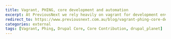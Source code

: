 ```yaml
---
title: Vagrant, PHING, core development and automation
excerpt: At PreviousNext we rely heavily on vagrant for development environments and phing for performing automated tasks to speed up site building and project development. These tools are hugely beneficial in the long run. In this blog we'll have a look at how we as drupal core developers can automate the tedious tasks like site install/ re-install, testing, coding standards validation and enable modules.
redirect_to: https://www.previousnext.com.au/blog/vagrant-phing-core-development-and-automation
categories: external
tags: [Vagrant, Phing, Drupal Core, Core Contribution, drupal_planet]
---
```

